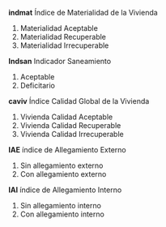**indmat** Índice de Materialidad de la Vivienda

1. Materialidad Aceptable
2. Materialidad Recuperable
3. Materialidad Irrecuperable

**Indsan** Indicador Saneamiento

1. Aceptable
2. Deficitario



**caviv** Índice Calidad Global de la Vivienda

1. Vivienda Calidad Aceptable
2. Vivienda Calidad
Recuperable
3. Vivienda Calidad
Irrecuperable

**IAE** índice de Allegamiento Externo

1. Sin allegamiento externo
2. Con allegamiento externo

**IAI** índice de Allegamiento Interno

1. Sin allegamiento interno
2. Con allegamiento interno
